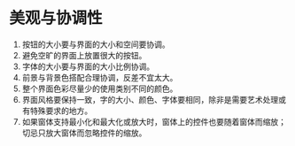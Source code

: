 # 美观与协调性

1. 按钮的大小要与界面的大小和空间要协调。
2. 避免空旷的界面上放置很大的按钮。
3. 字体的大小要与界面的大小比例协调。
4. 前景与背景色搭配合理协调，反差不宜太大。
5. 整个界面色彩尽量少的使用类别不同的颜色。
6. 界面风格要保持一致，字的大小、颜色、字体要相同，除非是需要艺术处理或有特殊要求的地方。
7. 如果窗体支持最小化和最大化或放大时，窗体上的控件也要随着窗体而缩放；切忌只放大窗体而忽略控件的缩放。